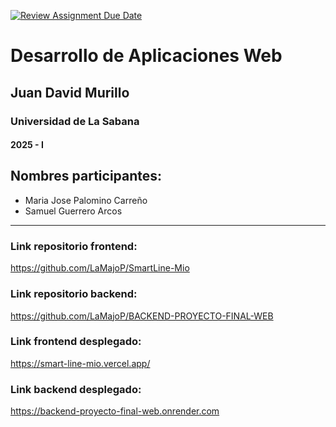 [![Review Assignment Due Date](https://classroom.github.com/assets/deadline-readme-button-22041afd0340ce965d47ae6ef1cefeee28c7c493a6346c4f15d667ab976d596c.svg)](https://classroom.github.com/a/rwvtBPU9)
# Desarrollo de Aplicaciones Web
## Juan David Murillo
### Universidad de La Sabana
#### 2025 - I

## Nombres participantes:
- Maria Jose Palomino Carreño
- Samuel Guerrero Arcos
-------------------------------------------------------
### Link repositorio frontend: 
https://github.com/LaMajoP/SmartLine-Mio
### Link repositorio backend: 
https://github.com/LaMajoP/BACKEND-PROYECTO-FINAL-WEB
### Link frontend desplegado:
https://smart-line-mio.vercel.app/
### Link backend desplegado:
https://backend-proyecto-final-web.onrender.com
